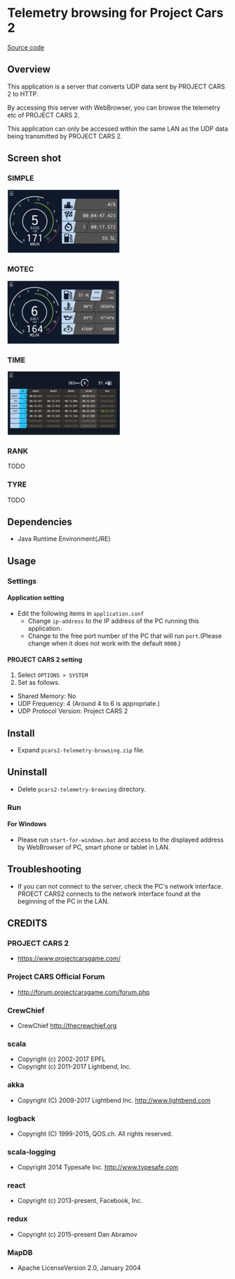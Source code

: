 # Telemetry browsing for Project Cars 2
[Source code](https://github.com/nabezokodaikon/pcars2-telemetry-browsing)

## Overview
This application is a server that converts UDP data sent by PROJECT CARS 2 to HTTP.

By accessing this server with WebBrowser, you can browse the telemetry etc of PROJECT CARS 2.

This application can only be accessed within the same LAN as the UDP data being transmitted by PROJECT CARS 2.


## Screen shot
### SIMPLE
![SIMPLE](./screenshot/simple.png)

### MOTEC
![MOTEC](./screenshot/motec.png)

### TIME
![TIME](./screenshot/time.png)

### RANK
TODO

### TYRE
TODO


## Dependencies
* Java Runtime Environment(JRE)


## Usage
### Settings
#### Application setting
* Edit the following items in `application.conf`
  * Change `ip-address` to the IP address of the PC running this application.
  * Change to the free port number of the PC that will run `port`.(Please change when it does not work with the default `9000`.)
#### PROJECT CARS 2 setting
1. Select `OPTIONS > SYSTEM`
1. Set as follows.
  * Shared Memory: No
  * UDP Frequency: 4 (Around 4 to 6 is appropriate.)
  * UDP Protocol Version: Project CARS 2


## Install
* Expand `pcars2-telemetry-browsing.zip` file.


## Uninstall
* Delete `pcars2-telemetry-browsing` directory.


### Run
#### For Windows
* Please run `start-for-windows.bat` and access to the displayed address by WebBrowser of PC, smart phone or tablet in LAN.


## Troubleshooting
* If you can not connect to the server, check the PC's network interface.  
PROECT CARS2 connects to the network interface found at the beginning of the PC in the LAN.


## CREDITS
### PROJECT CARS 2
* <https://www.projectcarsgame.com/>
### Project CARS Official Forum 
* <http://forum.projectcarsgame.com/forum.php>
### CrewChief
* CrewChief <http://thecrewchief.org>
### scala
* Copyright (c) 2002-2017 EPFL
* Copyright (c) 2011-2017 Lightbend, Inc.
### akka
* Copyright (C) 2009-2017 Lightbend Inc. <http://www.lightbend.com>
### logback
* Copyright (C) 1999-2015, QOS.ch. All rights reserved.
### scala-logging
* Copyright 2014 Typesafe Inc. <http://www.typesafe.com>
### react
* Copyright (c) 2013-present, Facebook, Inc.
### redux
* Copyright (c) 2015-present Dan Abramov
### MapDB
* Apache LicenseVersion 2.0, January 2004

